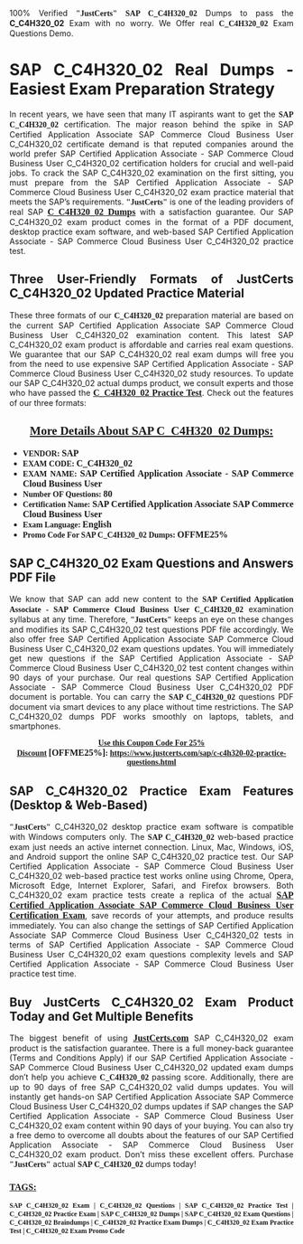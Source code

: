 <p style="text-align: justify;">100% Verified <span style="font-size:14px;"><span style="font-family:Georgia,serif;"><strong>"JustCerts"</strong></span></span> <span style="font-family:Georgia,serif;"><strong>SAP C_C4H320_02</strong></span> Dumps to pass the <strong>C_C4H320_02</strong> Exam with no worry. We Offer real <span style="font-family:Georgia,serif;"><strong>C_C4H320_02</strong></span> Exam Questions Demo.</p>

<h1 style="text-align: justify;"><strong>SAP C_C4H320_02 Real Dumps - Easiest Exam Preparation Strategy</strong></h1>

<p style="text-align: justify;">In recent years, we have seen that many IT aspirants want to get the <span style="font-family:Georgia,serif;"><strong>SAP C_C4H320_02</strong></span> certification. The major reason behind the spike in SAP Certified Application Associate SAP Commerce Cloud Business User C_C4H320_02 certificate demand is that reputed companies around the world prefer SAP Certified Application Associate - SAP Commerce Cloud Business User C_C4H320_02 certification holders for crucial and well-paid jobs. To crack the SAP C_C4H320_02 examination on the first sitting, you must prepare from the SAP Certified Application Associate - SAP Commerce Cloud Business User C_C4H320_02 exam practice material that meets the SAP’s requirements. <span style="font-size:14px;"><span style="font-family:Georgia,serif;"><strong>"JustCerts"</strong></span></span> is one of the leading providers of real SAP <a href="https://www.justcerts.com/sap/c-c4h320-02-practice-questions.html"><span style="font-size:16px;"><u><span style="font-family:Georgia,serif;"><strong>C_C4H320_02 Dumps</strong></span></u></span></a> with a satisfaction guarantee. Our SAP C_C4H320_02 exam product comes in the format of a PDF document, desktop practice exam software, and web-based SAP Certified Application Associate - SAP Commerce Cloud Business User C_C4H320_02 practice test.</p>

<h2 style="text-align: justify;"><strong>Three User-Friendly Formats of JustCerts C_C4H320_02 Updated Practice Material</strong></h2>

<p style="text-align: justify;">These three formats of our <span style="font-family:Georgia,serif;"><strong>C_C4H320_02 </strong></span> preparation material are based on the current SAP Certified Application Associate SAP Commerce Cloud Business User C_C4H320_02 examination content. This latest SAP C_C4H320_02 exam product is affordable and carries real exam questions. We guarantee that our SAP C_C4H320_02 real exam dumps will free you from the need to use expensive SAP Certified Application Associate - SAP Commerce Cloud Business User C_C4H320_02 study resources. To update our SAP C_C4H320_02 actual dumps product, we consult experts and those who have passed the <a href="https://www.justcerts.com/sap/c-c4h320-02-practice-questions.html"><u><span style="font-size:16px;"><span style="font-family:Georgia,serif;"><strong>C_C4H320_02 Practice Test</strong></span></span></u></a>. Check out the features of our three formats:</p>

<h2 style="text-align: center;"><u><strong><span style="font-family:Georgia,serif;">More Details About SAP C_C4H320_02 Dumps:</span></strong></u></h2>

<ul>
	<li style="text-align: justify;"><span style="font-size:14px;"><span style="font-family:Georgia,serif;"><strong>VENDOR: </strong></span></span><span style="font-size:16px;"><span style="font-family:Georgia,serif;"><strong>SAP</strong></span></span></li>
	<li style="text-align: justify;"><span style="font-size:14px;"><span style="font-family:Georgia,serif;"><strong>EXAM CODE: </strong></span></span><span style="font-size:16px;"><span style="font-family:Georgia,serif;"><strong>C_C4H320_02</strong></span></span></li>
	<li style="text-align: justify;"><span style="font-size:14px;"><span style="font-family:Georgia,serif;"><strong>EXAM NAME: </strong></span></span><span style="font-size:16px;"><span style="font-family:Georgia,serif;"><strong>SAP Certified Application Associate - SAP Commerce Cloud Business User</strong></span></span></li>
	<li style="text-align: justify;"><span style="font-size:14px;"><span style="font-family:Georgia,serif;"><strong>Number OF Questions: </strong></span></span><span style="font-size:16px;"><span style="font-family:Georgia,serif;"><strong>80</strong></span></span></li>
	<li style="text-align: justify;"><span style="font-size:14px;"><span style="font-family:Georgia,serif;"><strong>Certification Name: </strong></span></span><span style="font-size:16px;"><span style="font-family:Georgia,serif;"><strong>SAP Certified Application Associate SAP Commerce Cloud Business User</strong></span></span></li>
	<li style="text-align: justify;"><span style="font-size:14px;"><span style="font-family:Georgia,serif;"><strong>Exam Language: </strong></span></span><span style="font-size:16px;"><span style="font-family:Georgia,serif;"><strong>English</strong></span></span></li>
	<li style="text-align: justify;"><span style="font-size:14px;"><span style="font-family:Georgia,serif;"><strong>Promo Code For SAP C_C4H320_02 Dumps: </strong></span></span><span style="font-size:16px;"><span style="font-family:Georgia,serif;"><strong>OFFME25%</strong></span></span></li>
</ul>

<h2 style="text-align: justify;"><strong>SAP C_C4H320_02 Exam Questions and Answers PDF File</strong></h2>

<p style="text-align: justify;">We know that SAP can add new content to the <span style="font-family:Georgia,serif;"><strong>SAP Certified Application Associate - SAP Commerce Cloud Business User C_C4H320_02</strong></span> examination syllabus at any time. Therefore, <span style="font-size:14px;"><span style="font-family:Georgia,serif;"><strong>"JustCerts"</strong></span></span> keeps an eye on these changes and modifies its SAP C_C4H320_02 test questions PDF file accordingly. We also offer free SAP Certified Application Associate SAP Commerce Cloud Business User C_C4H320_02 exam questions updates. You will immediately get new questions if the SAP Certified Application Associate - SAP Commerce Cloud Business User C_C4H320_02 test content changes within 90 days of your purchase. Our real questions SAP Certified Application Associate - SAP Commerce Cloud Business User C_C4H320_02 PDF document is portable. You can carry the <span style="font-family:Georgia,serif;"><strong>SAP C_C4H320_02</strong></span> questions PDF document via smart devices to any place without time restrictions. The SAP C_C4H320_02 dumps PDF works smoothly on laptops, tablets, and smartphones.</p>

<p style="text-align: center;"><span style="font-size:14px;"><span style="font-family:Georgia,serif;"><strong><u>Use this Coupon Code For 25% Discount</u> </strong></span></span><span style="font-size:16px;"><span style="font-family:Georgia,serif;"><strong>[OFFME25%]</strong></span></span><span style="font-size:14px;"><span style="font-family:Georgia,serif;"><strong>: <u><a href="https://www.justcerts.com/sap/c-c4h320-02-practice-questions.html">https://www.justcerts.com/sap/c-c4h320-02-practice-questions.html</a></u></strong></span></span></p>

<h2 style="text-align: justify;"><strong>SAP C_C4H320_02 Practice Exam Features (Desktop & Web-Based)</strong></h2>

<p style="text-align: justify;"><span style="font-size:14px;"><span style="font-family:Georgia,serif;"><strong>"JustCerts"</strong></span></span> C_C4H320_02 desktop practice exam software is compatible with Windows computers only. The <span style="font-family:Georgia,serif;"><strong>SAP C_C4H320_02</strong></span> web-based practice exam just needs an active internet connection. Linux, Mac, Windows, iOS, and Android support the online SAP C_C4H320_02 practice test. Our SAP Certified Application Associate - SAP Commerce Cloud Business User C_C4H320_02 web-based practice test works online using Chrome, Opera, Microsoft Edge, Internet Explorer, Safari, and Firefox browsers. Both C_C4H320_02 exam practice tests create a replica of the actual <u><a href="https://www.justcerts.com/sap/sap-certified-application-associate-certification-exams.html"><span style="font-size:16px;"><span style="font-family:Georgia,serif;"><strong>SAP Certified Application Associate SAP Commerce Cloud Business User Certification Exam</strong></span></span></a></u>, save records of your attempts, and produce results immediately. You can also change the settings of SAP Certified Application Associate SAP Commerce Cloud Business User C_C4H320_02 tests in terms of SAP Certified Application Associate - SAP Commerce Cloud Business User C_C4H320_02 exam questions complexity levels and SAP Certified Application Associate - SAP Commerce Cloud Business User practice test time.</p>

<h2 style="text-align: justify;"><strong>Buy JustCerts C_C4H320_02 Exam Product Today and Get Multiple Benefits</strong></h2>

<p style="text-align: justify;">The biggest benefit of using <a href="https://www.justcerts.com/"><u><span style="font-size:16px;"><span style="font-family:Georgia,serif;"><strong>JustCerts.com</strong></span></span></u></a> SAP C_C4H320_02 exam product is the satisfaction guarantee. There is a full money-back guarantee (Terms and Conditions Apply) if our SAP Certified Application Associate - SAP Commerce Cloud Business User C_C4H320_02 updated exam dumps don’t help you achieve <span style="font-family:Georgia,serif;"><strong>C_C4H320_02 </strong></span> passing score. Additionally, there are up to 90 days of free SAP C_C4H320_02 valid dumps updates. You will instantly get hands-on SAP Certified Application Associate SAP Commerce Cloud Business User C_C4H320_02 dumps updates if SAP changes the SAP Certified Application Associate - SAP Commerce Cloud Business User C_C4H320_02 exam content within 90 days of your buying. You can also try a free demo to overcome all doubts about the features of our SAP Certified Application Associate - SAP Commerce Cloud Business User C_C4H320_02 exam product. Don’t miss these excellent offers. Purchase <span style="font-size:14px;"><span style="font-family:Georgia,serif;"><strong>"JustCerts"</strong></span></span> actual <span style="font-family:Georgia,serif;"><strong>SAP C_C4H320_02</strong></span> dumps today!</p>

<h3 style="text-align: justify;"><u><span style="font-size:16px;"><span style="font-family:Georgia,serif;"><strong>TAGS:</strong></span></span></u></h3>

<p style="text-align: justify;"><span style="font-size:12px;"><span style="font-family:Georgia,serif;"><strong>SAP C_C4H320_02 Exam | C_C4H320_02 Questions | SAP C_C4H320_02 Practice Test | C_C4H320_02 Practice Exam | SAP C_C4H320_02 Dumps | SAP C_C4H320_02 Exam Questions | C_C4H320_02 Braindumps | C_C4H320_02 Practice Exam Dumps | C_C4H320_02 Exam Practice Test | C_C4H320_02 Exam Promo Code </strong></span></span></p>
